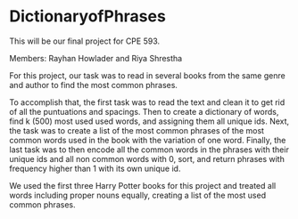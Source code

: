 # DictionaryofPhrases

This will be our final project for CPE 593. 

Members: Rayhan Howlader and Riya Shrestha 

For this project, our task was to read in several books from the same genre and author to find the most common phrases. 

To accomplish that, the first task was to read the text and clean it to get rid of all the puntuations and spacings. 
Then to create a dictionary of words, find k (500) most used used words, and assigning them all unique ids. 
Next, the task was to create a list of the most common phrases of the most common words used in the book with the variation of one word. 
Finally, the last task was to then encode all the common words in the phrases with their unique ids and all non common words with 0, sort, and return phrases with frequency higher than 1 with its own unique id.

We used the first three Harry Potter books for this project and treated all words including proper nouns equally, creating a list of the most used common phrases.
 